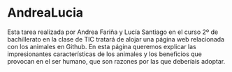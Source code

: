 # AndreaLucia
Esta tarea realizada por Andrea Fariña y Lucía Santiago en el curso 2º de bachillerato en la clase de TIC tratará de alojar una página web relacionada con los animales en Github. En esta página queremos explicar las impresionantes características de los animales y los beneficios que provocan en el ser humano, que son razones por las que deberíais adoptar.  
